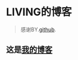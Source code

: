 # LIVING的博客

> 感谢BY.[github](https://github.com/qiubaiying/qiubaiying.github.io).

## 这是[我的博客](https://livinghub.github.io/)
